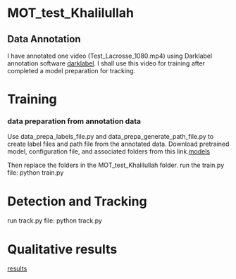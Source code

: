 # MOT_test_Khalilullah
## Data Annotation
I have annotated one video (Test_Lacrosse_1080.mp4) using Darklabel annotation software [darklabel](https://github.com/darkpgmr/DarkLabel). I shall use this video for training after completed a model preparation for tracking.

# Training
### data preparation from annotation data
Use data_prepa_labels_file.py and data_prepa_generate_path_file.py to create label files and path file from the annotated data.
Download pretrained model, configuration file, and associated folders from this link.[models](https://drive.google.com/drive/folders/1myYZUre4hXPoyzKrmbVSAzWwPp0y7lif?usp=sharing)

Then replace the folders in the MOT_test_Khalilullah folder.
run the train.py file: python train.py

# Detection and Tracking
run track.py file: python track.py

# Qualitative results
[results](https://drive.google.com/drive/folders/1PmNKGFo-UP7ZZ5SrTcYdr8VUv9TvGJkB?usp=sharing)
